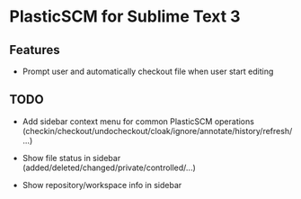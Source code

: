 # PlasticSCM for Sublime Text 3


## Features

- Prompt user and automatically checkout file when user start editing


## TODO

- Add sidebar context menu for common PlasticSCM operations (checkin/checkout/undocheckout/cloak/ignore/annotate/history/refresh/...)

- Show file status in sidebar (added/deleted/changed/private/controlled/...)

- Show repository/workspace info in sidebar
